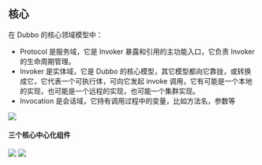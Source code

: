 ## 核心

在 Dubbo 的核心领域模型中：

- Protocol 是服务域，它是 Invoker 暴露和引用的主功能入口，它负责 Invoker 的生命周期管理。
- Invoker 是实体域，它是 Dubbo 的核心模型，其它模型都向它靠拢，或转换成它，它代表一个可执行体，可向它发起 invoke 调用，它有可能是一个本地的实现，也可能是一个远程的实现，也可能一个集群实现。
- Invocation 是会话域，它持有调用过程中的变量，比如方法名，参数等

<img src="https://dubbo.incubator.apache.org/imgs/v3/concepts/invoke-arch.jpg">



#### 三个核心中心化组件

<img src="https://dubbo.apache.org/imgs/v3/concepts/threecenters.png">

<img src="../image/dubbo部署架构.jpg">

